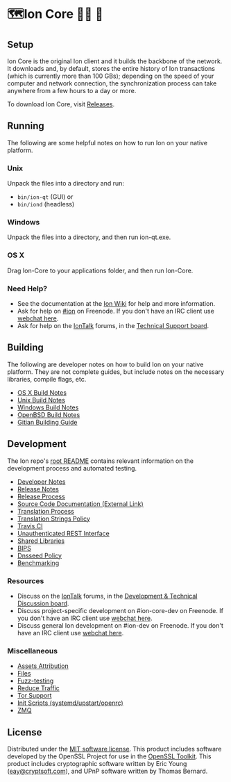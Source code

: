 🗺️Ion Core 👯👯 👛
===================

Setup
---------------------
Ion Core is the original Ion client and it builds the backbone of the network. It downloads and, by default, stores the entire history of Ion transactions (which is currently more than 100 GBs); depending on the speed of your computer and network connection, the synchronization process can take anywhere from a few hours to a day or more.

To download Ion Core, visit [Releases](https://github.com/cevap/ion/releases).

Running
---------------------
The following are some helpful notes on how to run Ion on your native platform.

### Unix

Unpack the files into a directory and run:

- `bin/ion-qt` (GUI) or
- `bin/iond` (headless)

### Windows

Unpack the files into a directory, and then run ion-qt.exe.

### OS X

Drag Ion-Core to your applications folder, and then run Ion-Core.

### Need Help?

* See the documentation at the [Ion Wiki](https://en.ion.it/wiki/Main_Page)
for help and more information.
* Ask for help on [#ion](http://webchat.freenode.net?channels=ion) on Freenode. If you don't have an IRC client use [webchat here](http://webchat.freenode.net?channels=ion).
* Ask for help on the [IonTalk](https://iontalk.org/) forums, in the [Technical Support board](https://iontalk.org/index.php?board=4.0).

Building
---------------------
The following are developer notes on how to build Ion on your native platform. They are not complete guides, but include notes on the necessary libraries, compile flags, etc.

- [OS X Build Notes](build-osx.md)
- [Unix Build Notes](build-unix.md)
- [Windows Build Notes](build-windows.md)
- [OpenBSD Build Notes](build-openbsd.md)
- [Gitian Building Guide](gitian-building.md)

Development
---------------------
The Ion repo's [root README](/README.md) contains relevant information on the development process and automated testing.

- [Developer Notes](developer-notes.md)
- [Release Notes](release-notes.md)
- [Release Process](release-process.md)
- [Source Code Documentation (External Link)](https://dev.visucore.com/ion/doxygen/)
- [Translation Process](translation_process.md)
- [Translation Strings Policy](translation_strings_policy.md)
- [Travis CI](travis-ci.md)
- [Unauthenticated REST Interface](REST-interface.md)
- [Shared Libraries](shared-libraries.md)
- [BIPS](bips.md)
- [Dnsseed Policy](dnsseed-policy.md)
- [Benchmarking](benchmarking.md)

### Resources
* Discuss on the [IonTalk](https://iontalk.org/) forums, in the [Development & Technical Discussion board](https://iontalk.org/index.php?board=6.0).
* Discuss project-specific development on #ion-core-dev on Freenode. If you don't have an IRC client use [webchat here](http://webchat.freenode.net/?channels=ion-core-dev).
* Discuss general Ion development on #ion-dev on Freenode. If you don't have an IRC client use [webchat here](http://webchat.freenode.net/?channels=ion-dev).

### Miscellaneous
- [Assets Attribution](assets-attribution.md)
- [Files](files.md)
- [Fuzz-testing](fuzzing.md)
- [Reduce Traffic](reduce-traffic.md)
- [Tor Support](tor.md)
- [Init Scripts (systemd/upstart/openrc)](init.md)
- [ZMQ](zmq.md)

License
---------------------
Distributed under the [MIT software license](/COPYING).
This product includes software developed by the OpenSSL Project for use in the [OpenSSL Toolkit](https://www.openssl.org/). This product includes
cryptographic software written by Eric Young ([eay@cryptsoft.com](mailto:eay@cryptsoft.com)), and UPnP software written by Thomas Bernard.
